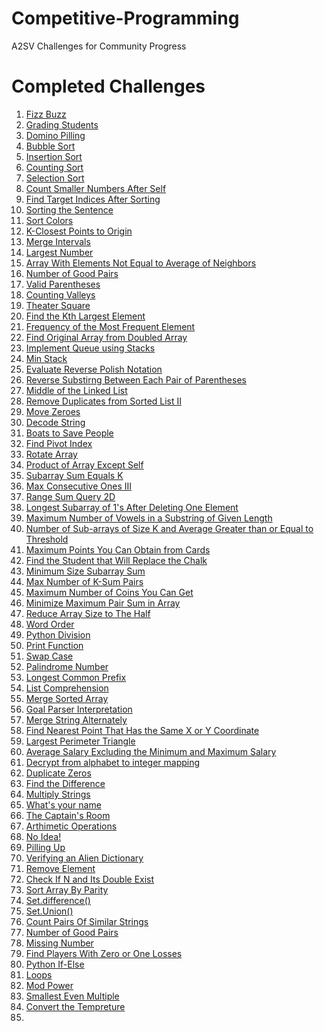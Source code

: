 # Competitive-Programming
A2SV Challenges for Community Progress






# Completed Challenges

1) [Fizz Buzz](https://github.com/CodEZ47/Competitive-Programming/blob/main/Fizz%20Buzz/fizz-buzz.js)
2) [Grading Students](https://github.com/CodEZ47/Competitive-Programming/blob/main/Grading%20Students/grading-students.js)
3) [Domino Pilling](https://github.com/CodEZ47/Competitive-Programming/blob/main/Domino%20Piling/domino_piling.cpp)
4) [Bubble Sort](https://github.com/CodEZ47/Competitive-Programming/blob/main/Bubble%20Sort/bubble-sort.js)
5) [Insertion Sort](https://github.com/CodEZ47/Competitive-Programming/blob/main/Insertion%20Sort/insertion-sort.js)
6) [Counting Sort](https://github.com/CodEZ47/Competitive-Programming/blob/main/Counting%20Sort/counting-sort.js)
7) [Selection Sort](https://github.com/CodEZ47/Competitive-Programming/blob/main/Selection%20Sort/selection-sort.js)
8) [Count Smaller Numbers After Self](https://github.com/CodEZ47/Competitive-Programming/blob/main/Count%20Smaller%20Numbers%20After%20Self/CSNAS.js)
9) [Find Target Indices After Sorting](https://github.com/CodEZ47/Competitive-Programming/blob/main/Find%20Target%20Indices%20After%20Sorting/FTIAS.js)
10) [Sorting the Sentence](https://github.com/CodEZ47/Competitive-Programming/blob/main/Sorting%20the%20Sentence/sos.js)
11) [Sort Colors](https://github.com/CodEZ47/Competitive-Programming/blob/main/Sort%20Colors/sort-colors.js)
12) [K-Closest Points to Origin](https://github.com/CodEZ47/Competitive-Programming/blob/main/K%20Closest%20Points%20to%20Origin/KCPO.js)
13) [Merge Intervals](https://github.com/CodEZ47/Competitive-Programming/blob/main/Merge%20Intervals/merge-intervals.js)
14) [Largest Number](https://github.com/CodEZ47/Competitive-Programming/blob/main/Largest%20Number/largest-number.js)
15) [Array With Elements Not Equal to Average of Neighbors](https://github.com/CodEZ47/Competitive-Programming/blob/main/Array%20With%20Elements%20Not%20Equal%20to%20Average%20of%20Neighbors/AWENEAN.js)
16) [Number of Good Pairs](https://github.com/CodEZ47/Competitive-Programming/blob/main/Number%20of%20Good%20Pairs/NoGP.js)
17) [Valid Parentheses](https://github.com/CodEZ47/Competitive-Programming/blob/main/Valid%20Parentheses/valid-parentheses.js)
18) [Counting Valleys](https://github.com/CodEZ47/Competitive-Programming/blob/main/Counting%20Valleys/counting-valleys.js)
19) [Theater Square](https://github.com/CodEZ47/Competitive-Programming/blob/main/Theater%20Square/theater-square.js)
20) [Find the Kth Largest Element](https://github.com/CodEZ47/Competitive-Programming/blob/main/Find%20the%20Kth%20Largest%20Element/FtKLE.js)
21) [Frequency of the Most Frequent Element](https://github.com/CodEZ47/Competitive-Programming/blob/main/Frequency%20of%20the%20Most%20Frequent%20Element/FotMFE.js)
22) [Find Original Array from Doubled Array](https://github.com/CodEZ47/Competitive-Programming/blob/main/Find%20Original%20Array%20From%20Doubled%20Array/FOAFDA.js)
23) [Implement Queue using Stacks](https://github.com/CodEZ47/Competitive-Programming/blob/main/Implement%20Queue%20using%20Stacks/implement-queue-using-stacks.Js)
24) [Min Stack](https://github.com/CodEZ47/Competitive-Programming/blob/main/Min%20Stack/min-stack.js)
25) [Evaluate Reverse Polish Notation](https://github.com/CodEZ47/Competitive-Programming/blob/main/Evaluate%20Reverse%20Polish%20Notation/ERPN.js)
26) [Reverse Substirng Between Each Pair of Parentheses](https://github.com/CodEZ47/Competitive-Programming/blob/main/Reverse%20Substrings%20Between%20Each%20Pair%20of%20Parentheses/RSBEPoP.js)
27) [Middle of the Linked List](https://github.com/CodEZ47/Competitive-Programming/blob/main/Middle%20of%20the%20Linked%20List/MotLL.js)
28) [Remove Duplicates from Sorted List II](https://github.com/CodEZ47/Competitive-Programming/blob/main/Remove%20Duplicates%20from%20Sorted%20List%20II/RDfSL2.js)
29) [Move Zeroes](https://github.com/CodEZ47/Competitive-Programming/blob/main/Move%20Zeroes/move-zeros.js)
30) [Decode String](https://github.com/CodEZ47/Competitive-Programming/blob/main/Decode%20String/decode-string.js)
31) [Boats to Save People](https://github.com/CodEZ47/Competitive-Programming/blob/main/Boats%20to%20Save%20People/BtSP.js)
32) [Find Pivot Index](https://github.com/CodEZ47/Competitive-Programming/blob/main/Find%20Pivot%20Index/find-pivot-index.js)
33) [Rotate Array](https://github.com/CodEZ47/Competitive-Programming/blob/main/Rotate%20Array/rotate-array.js)
34) [Product of Array Except Self](https://github.com/CodEZ47/Competitive-Programming/blob/main/Product%20of%20Array%20Except%20Self/PoAES.js)
35) [Subarray Sum Equals K](https://github.com/CodEZ47/Competitive-Programming/blob/main/Subarray%20Sum%20Equals%20K/SSEK.js)
36) [Max Consecutive Ones III](https://github.com/CodEZ47/Competitive-Programming/blob/main/Max%20Consecutive%20Ones%20III/MCOIII.js)
37) [Range Sum Query 2D](https://github.com/CodEZ47/Competitive-Programming/blob/main/Range%20Sum%20Query%202D/RSQ2D.js)
38) [Longest Subarray of 1's After Deleting One Element](https://github.com/CodEZ47/Competitive-Programming/blob/main/Longest%20Subarray%20of%201's%20After%20Deleting%20One%20Element/LSoADOE.js)
39) [Maximum Number of Vowels in a Substring of Given Length](https://github.com/CodEZ47/Competitive-Programming/blob/main/Maximum%20Number%20of%20Vowels%20in%20a%20Substring%20of%20Given%20Length/MNoViaSoGL.js)
40) [Number of Sub-arrays of Size K and Average Greater than or Equal to Threshold](https://github.com/CodEZ47/Competitive-Programming/blob/main/Number%20of%20Sub-arrays%20of%20Size%20K%20and%20Average%20Greater%20than%20or%20Equal%20to%20Threshold/NoSoSkaAGtoEtT.js)
41) [Maximum Points You Can Obtain from Cards](https://github.com/CodEZ47/Competitive-Programming/blob/main/Maximum%20Points%20You%20Can%20Obtain%20from%20Cards/MPYCOfC.js)
42) [Find the Student that Will Replace the Chalk](https://github.com/CodEZ47/Competitive-Programming/blob/main/Find%20the%20Student%20that%20Will%20Replace%20the%20Chalk/FtStWRtC.js)
43) [Minimum Size Subarray Sum](https://github.com/CodEZ47/Competitive-Programming/blob/main/Minimum%20Size%20Subarray%20Sum/MSSS.js)
44) [Max Number of K-Sum Pairs](https://github.com/CodEZ47/Competitive-Programming/blob/main/Max%20Number%20of%20K-Sum%20Pairs/MNoKSP.js)
45) [Maximum Number of Coins You Can Get](https://github.com/CodEZ47/Competitive-Programming/blob/main/Maximum%20Number%20of%20Coins%20You%20Can%20Get/MNoCYCG.js)
46) [Minimize Maximum Pair Sum in Array](https://github.com/CodEZ47/Competitive-Programming/blob/main/Minimize%20Maximum%20Pair%20Sum%20in%20Array/MMPSiA.js)
47) [Reduce Array Size to The Half](https://github.com/CodEZ47/Competitive-Programming/blob/main/Reduce%20Array%20Size%20to%20The%20Half/RAStTH.js)
48) [Word Order](https://github.com/CodEZ47/A2SV_programming/blob/main/Word%20Order/word-order.py)
49) [Python Division](https://github.com/CodEZ47/A2SV_programming/blob/main/Python%20Division/py-division.py)
50) [Print Function](https://github.com/CodEZ47/A2SV_programming/blob/main/Print%20Function/print-function.py)
51) [Swap Case](https://github.com/CodEZ47/A2SV_programming/blob/main/sWAP%20cASE/swap-case.py)
52) [Palindrome Number](https://github.com/CodEZ47/A2SV_programming/blob/main/Palindrome%20Number/palindrome-num.py)
53) [Longest Common Prefix](https://github.com/CodEZ47/A2SV_programming/blob/main/Longest%20Common%20Prefix/longest-common-prefix.py)
54) [List Comprehension](https://github.com/CodEZ47/A2SV_programming/blob/main/List%20Comprehension/list-comp.py)
55) [Merge Sorted Array](https://github.com/CodEZ47/A2SV_programming/blob/main/0088-merge-sorted-array/0088-merge-sorted-array.py)
56) [Goal Parser Interpretation](https://github.com/CodEZ47/A2SV_programming/blob/main/1678-goal-parser-interpretation/1678-goal-parser-interpretation.py)
57) [Merge String Alternately](https://github.com/CodEZ47/A2SV_programming/blob/main/1768-merge-strings-alternately/1768-merge-strings-alternately.py)
58) [Find Nearest Point That Has the Same X or Y Coordinate](https://github.com/CodEZ47/A2SV_programming/blob/main/1779-find-nearest-point-that-has-the-same-x-or-y-coordinate/1779-find-nearest-point-that-has-the-same-x-or-y-coordinate.py)
59) [Largest Perimeter Triangle](https://github.com/CodEZ47/A2SV_programming/blob/main/0976-largest-perimeter-triangle/0976-largest-perimeter-triangle.py)
60) [Average Salary Excluding the Minimum and Maximum Salary](https://github.com/CodEZ47/A2SV_programming/blob/main/1491-average-salary-excluding-the-minimum-and-maximum-salary/1491-average-salary-excluding-the-minimum-and-maximum-salary.py)
61) [Decrypt from alphabet to integer mapping](https://github.com/CodEZ47/A2SV_programming/blob/main/1309-decrypt-string-from-alphabet-to-integer-mapping/1309-decrypt-string-from-alphabet-to-integer-mapping.py)
62) [Duplicate Zeros](https://github.com/CodEZ47/A2SV_programming/blob/main/1089-duplicate-zeros/1089-duplicate-zeros.py)
63) [Find the Difference](https://github.com/CodEZ47/A2SV_programming/blob/main/0389-find-the-difference/0389-find-the-difference.py)
64) [Multiply Strings](https://github.com/CodEZ47/A2SV_programming/blob/main/0043-multiply-strings/0043-multiply-strings.py)
65) [What's your name](https://github.com/CodEZ47/A2SV_programming/blob/main/What's%20Your%20Name/what's-your-name.py)
66) [The Captain's Room](https://github.com/CodEZ47/A2SV_programming/blob/main/The%20Captain's%20Room/the-caps-room.py)
67) [Arthimetic Operations](https://github.com/CodEZ47/A2SV_programming/blob/main/Arithmetic%20Operators/arthimetic-operators.py)
68) [No Idea!](https://github.com/CodEZ47/A2SV_programming/blob/main/No%20Idea!/no-idea.py)
69) [Pilling Up](https://github.com/CodEZ47/A2SV_programming/blob/main/Piling%20Up/piling-up.py)
70) [Verifying an Alien Dictionary](https://github.com/CodEZ47/A2SV_programming/blob/main/0953-verifying-an-alien-dictionary/0953-verifying-an-alien-dictionary.py)
71) [Remove Element](https://github.com/CodEZ47/A2SV_programming/blob/main/0027-remove-element/0027-remove-element.py)
72) [Check If N and Its Double Exist](https://github.com/CodEZ47/A2SV_programming/blob/main/1346-check-if-n-and-its-double-exist/1346-check-if-n-and-its-double-exist.py)
73) [Sort Array By Parity](https://github.com/CodEZ47/A2SV_programming/blob/main/0905-sort-array-by-parity/0905-sort-array-by-parity.py)
74) [Set.difference()](https://github.com/CodEZ47/A2SV_programming/blob/main/Set.difference()/set-diff)
75) [Set.Union()](https://github.com/CodEZ47/A2SV_programming/blob/main/Set.Union()/set-union.py)
76) [Count Pairs Of Similar Strings](https://github.com/CodEZ47/A2SV_programming/blob/main/2506-count-pairs-of-similar-strings/2506-count-pairs-of-similar-strings.py)
77) [Number of Good Pairs](https://github.com/CodEZ47/A2SV_programming/blob/main/1512-number-of-good-pairs/1512-number-of-good-pairs.py)
78) [Missing Number](https://github.com/CodEZ47/A2SV_programming/blob/main/0268-missing-number/0268-missing-number.py)
79) [Find Players With Zero or One Losses](https://github.com/CodEZ47/A2SV_programming/blob/main/2225-find-players-with-zero-or-one-losses/2225-find-players-with-zero-or-one-losses.py)
80) [Python If-Else](https://github.com/CodEZ47/A2SV_programming/blob/main/Python%20If-Else/if-else.py)
81) [Loops](https://github.com/CodEZ47/A2SV_programming/blob/main/Loops/loops.py)
82) [Mod Power](https://github.com/CodEZ47/A2SV_programming/blob/main/Mod%20Power/mod-pow.py)
83) [Smallest Even Multiple](https://github.com/CodEZ47/A2SV_programming/blob/main/2413-smallest-even-multiple/2413-smallest-even-multiple.py)
84) [Convert the Tempreture](https://github.com/CodEZ47/A2SV_programming/blob/main/2469-convert-the-temperature/2469-convert-the-temperature.py)
85) 

